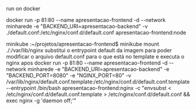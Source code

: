 run on docker

docker run -p 81:80 --name apresentacao-frontend -d --network minharede -e "BACKEND_URI=apresentacao-backend" -v ./default.conf:/etc/nginx/conf.d/default.conf apresentacao-frontend:node 


minikube
:~/projetos/apresentacao-frontend$ minikube mount ./:/var/lib/nginx
substitui o entrypoint default da imagem para poder modificar o arquivo default.conf para o que está no template e executa o nginx apos
docker run -p 81:80 --name apresentacao-frontend -d --network minharede -e "BACKEND_URI=apresentacao-backend" -e "BACKEND_PORT=8080" -e "NGINX_PORT=80" -v /var/lib/nginx/default.conf.template:/etc/nginx/conf.d/default.conf.template --entrypoint /bin/bash apresentacao-frontend:nginx -c "envsubst < /etc/nginx/conf.d/default.conf.template > /etc/nginx/conf.d/default.conf && exec nginx -g 'daemon off;'"